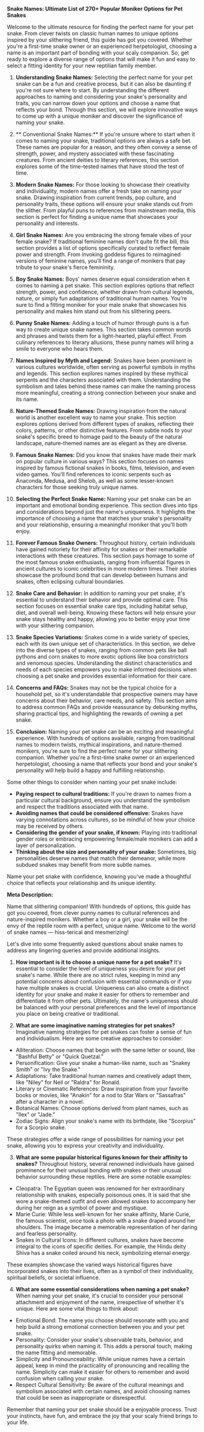 **Snake Names: Ultimate List of 270+ Popular Moniker Options for Pet Snakes**

Welcome to the ultimate resource for finding the perfect name for your pet snake. From clever twists on classic human names to unique options inspired by your slithering friend, this guide has got you covered. Whether you're a first-time snake owner or an experienced herpetologist, choosing a name is an important part of bonding with your scaly companion. So, get ready to explore a diverse range of options that will make it fun and easy to select a fitting identity for your new reptilian family member.

1. **Understanding Snake Names:**
Selecting the perfect name for your pet snake can be a fun and creative process, but it can also be daunting if you're not sure where to start. By understanding the different approaches to naming and considering your snake's personality and traits, you can narrow down your options and choose a name that reflects your bond. Through this section, we will explore innovative ways to come up with a unique moniker and discover the significance of naming your snake. 

2. ** Conventional Snake Names:**
If you're unsure where to start when it comes to naming your snake, traditional options are always a safe bet. These names are popular for a reason, and they often convey a sense of strength, power, and mystery associated with these fascinating creatures. From ancient deities to literary references, this section explores some of the time-tested names that have stood the test of time. 

3. **Modern Snake Names:**
For those looking to showcase their creativity and individuality, modern names offer a fresh take on naming your snake. Drawing inspiration from current trends, pop culture, and personality traits, these options will ensure your snake stands out from the slither. From playful puns to references from mainstream media, this section is perfect for finding a unique name that showcases your personality and interests. 

4. **Girl Snake Names:**
Are you embracing the strong female vibes of your female snake? If traditional feminine names don't quite fit the bill, this section provides a list of options specifically curated to reflect female power and strength. From invoking goddess figures to reimagined versions of feminine names, you'll find a range of monikers that pay tribute to your snake's fierce femininity. 

5. **Boy Snake Names:**
Boys' names deserve equal consideration when it comes to naming a pet snake. This section explores options that reflect strength, power, and confidence, whether drawn from cultural legends, nature, or simply fun adaptations of traditional human names. You're sure to find a fitting moniker for your male snake that showcases his personality and makes him stand out from his slithering peers. 

6. **Punny Snake Names:**
Adding a touch of humor through puns is a fun way to create unique snake names. This section takes common words and phrases and twists them for a light-hearted, playful effect. From culinary references to literary allusions, these punny names will bring a smile to everyone who hears them. 

7. **Names Inspired by Myth and Legend:**
Snakes have been prominent in various cultures worldwide, often serving as powerful symbols in myths and legends. This section explores names inspired by these mythical serpents and the characters associated with them. Understanding the symbolism and tales behind these names can make the naming process more meaningful, creating a strong connection between your snake and its name. 

8. **Nature-Themed Snake Names:**
Drawing inspiration from the natural world is another excellent way to name your snake. This section explores options derived from different types of snakes, reflecting their colors, patterns, or other distinctive features. From subtle nods to your snake's specific breed to homage paid to the beauty of the natural landscape, nature-themed names are as elegant as they are diverse. 

9. **Famous Snake Names:**
Did you know that snakes have made their mark on popular culture in various ways? This section focuses on names inspired by famous fictional snakes in books, films, television, and even video games. You'll find references to iconic serpents such as Anaconda, Medusa, and Shelob, as well as some lesser-known characters for those seeking truly unique names. 

10. **Selecting the Perfect Snake Name:**
Naming your pet snake can be an important and emotional bonding experience. This section dives into tips and considerations beyond just the name's uniqueness. It highlights the importance of choosing a name that matches your snake's personality and your relationship, ensuring a meaningful moniker that you'll both enjoy. 

11. **Forever Famous Snake Owners:**
Throughout history, certain individuals have gained notoriety for their affinity for snakes or their remarkable interactions with these creatures. This section pays homage to some of the most famous snake enthusiasts, ranging from influential figures in ancient cultures to iconic celebrities in more modern times. Their stories showcase the profound bond that can develop between humans and snakes, often eclipsing cultural boundaries. 

12. **Snake Care and Behavior:**
In addition to naming your pet snake, it's essential to understand their behavior and provide optimal care. This section focuses on essential snake care tips, including habitat setup, diet, and overall well-being. Knowing these factors will help ensure your snake stays healthy and happy, allowing you to better enjoy your time with your slithering companion. 

13. **Snake Species Variations:**
Snakes come in a wide variety of species, each with its own unique set of characteristics. In this section, we delve into the diverse types of snakes, ranging from common pets like ball pythons and corn snakes to more exotic options like boa constrictors and venomous species. Understanding the distinct characteristics and needs of each species empowers you to make informed decisions when choosing a pet snake and provides essential information for their care. 

14. **Concerns and FAQs:**
Snakes may not be the typical choice for a household pet, so it's understandable that prospective owners may have concerns about their behavior, care needs, and safety. This section aims to address common FAQs and provide reassurance by debunking myths, sharing practical tips, and highlighting the rewards of owning a pet snake. 

15. **Conclusion:**
Naming your pet snake can be an exciting and meaningful experience. With hundreds of options available, ranging from traditional names to modern twists, mythical inspirations, and nature-themed monikers, you're sure to find the perfect name for your slithering companion. Whether you're a first-time snake owner or an experienced herpetologist, choosing a name that reflects your bond and your snake's personality will help build a happy and fulfilling relationship. 

Some other things to consider when naming your pet snake include: 

- **Paying respect to cultural traditions:** If you're drawn to names from a particular cultural background, ensure you understand the symbolism and respect the traditions associated with that name.
- **Avoiding names that could be considered offensive:** Snakes have varying connotations across cultures, so be mindful of how your choice may be received by others.
- **Considering the gender of your snake, if known:** Playing into traditional gender roles or embracing empowering female/male monikers can add a layer of personalization. 
- **Thinking about the size and personality of your snake:** Sometimes, big personalities deserve names that match their demeanor, while more subdued snakes may benefit from more subtle names. 

Name your pet snake with confidence, knowing you've made a thoughtful choice that reflects your relationship and its unique identity. 


**Meta Description:**

Name that slithering companion! With hundreds of options, this guide has got you covered, from clever punny names to cultural references and nature-inspired monikers. Whether a boy or a girl, your snake will be the envy of the reptile room with a perfect, unique name. Welcome to the world of snake names — hiss-terical and mesmerizing! 

Let's dive into some frequently asked questions about snake names to address any lingering queries and provide additional insights. 

1. **How important is it to choose a unique name for a pet snake?**
It's essential to consider the level of uniqueness you desire for your pet snake's name. While there are no strict rules, keeping in mind any potential concerns about confusion with essential commands or if you have multiple snakes is crucial. Uniqueness can also create a distinct identity for your snake and make it easier for others to remember and differentiate it from other pets. Ultimately, the name's uniqueness should be balanced with your personal preferences and the level of importance you place on being creative or traditional. 

2. **What are some imaginative naming strategies for pet snakes?**
Imaginative naming strategies for pet snakes can foster a sense of fun and individualism. Here are some creative approaches to consider:

- Alliteration: Choose names that begin with the same letter or sound, like "Bashful Betty" or "Quick Quetzal."
- Personification: Give your snake a human-like name, such as "Snakey Smith" or "Ivy the Snake."
- Adaptations: Take traditional human names and creatively adapt them, like "Niley" for Neil or "Raldra" for Ronald.
- Literary or Cinematic References: Draw inspiration from your favorite books or movies, like "Anakin" for a nod to Star Wars or "Sassafras" after a character in a novel.
- Botanical Names: Choose options derived from plant names, such as "Ilex" or "Jade."
- Zodiac Signs: Align your snake's name with its birthdate, like "Scorpius" for a Scorpio snake. 

These strategies offer a wide range of possibilities for naming your pet snake, allowing you to express your creativity and individuality. 

3. **What are some popular historical figures known for their affinity to snakes?**
Throughout history, several renowned individuals have gained prominence for their unusual bonding with snakes or their unusual behavior surrounding these reptiles. Here are some notable examples: 

- Cleopatra: The Egyptian queen was renowned for her extraordinary relationship with snakes, especially poisonous ones. It is said that she wore a snake-themed outfit and even allowed snakes to accompany her during her reign as a symbol of power and mystique.
- Marie Curie: While less well-known for her snake affinity, Marie Curie, the famous scientist, once took a photo with a snake draped around her shoulders. The image became a memorable representation of her daring and fearless personality.
- Snakes in Cultural Icons: In different cultures, snakes have become integral to the icons of specific deities. For example, the Hindu deity Shiva has a snake coiled around his neck, symbolizing eternal energy. 

These examples showcase the varied ways historical figures have incorporated snakes into their lives, often as a symbol of their individuality, spiritual beliefs, or societal influence. 

4. **What are some essential considerations when naming a pet snake?**
When naming your pet snake, it's crucial to consider your personal attachment and enjoyment of the name, irrespective of whether it's unique. Here are some vital things to think about: 

- Emotional Bond: The name you choose should resonate with you and help build a strong emotional connection between you and your pet snake.
- Personality: Consider your snake's observable traits, behavior, and personality quirks when naming it. This adds a personal touch, making the name fitting and memorable.
- Simplicity and Pronounceability: While unique names have a certain appeal, keep in mind the practicality of pronouncing and recalling the name. Simplicity can make it easier for others to remember and avoid confusion when calling your snake.
- Respect Cultural Sensitivity: Be aware of the cultural meanings and symbolism associated with certain names, and avoid choosing names that could be seen as inappropriate or disrespectful. 

Remember that naming your pet snake should be a enjoyable process. Trust your instincts, have fun, and embrace the joy that your scaly friend brings to your life.